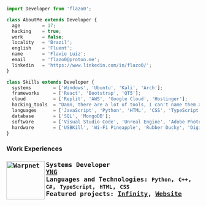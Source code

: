 ```js
import Developer from 'flazo0';

class AboutMe extends Developer {
  age        = 17;
  hacking    = true;
  work       = false;
  locality   = 'Brazil';
  english    = 'Fluent';
  name       = 'Flavio Luiz';
  email      = 'flazo0@proton.me';
  linkedin   = 'https://www.linkedin.com/in/flazo0/';
}

class Skills extends Developer {
  systems        = ['Windows', 'Ubuntu', 'Kali', 'Arch'];
  frameworks     = ['React', 'Bootstrap', 'QT5'];
  cloud          = ['Replit', 'AWS', 'Google Cloud', 'Hostinger'];
  hacking_tools  = "Damn, there are a lot of tools, I can't name them all here, unfortunately.";
  languages      = ['JavaScript', 'Python', 'HTML', 'CSS', 'TypeScript', 'Ruby', 'C#'];
  database       = ['SQL', 'MongoDB'];
  software       = ['Visual Studio Code', 'Unreal Engine', 'Adobe Photoshop', 'Canva];
  hardware       = ['USBKill', 'Wi-Fi Pineapple', 'Rubber Ducky', 'DigiSpark', 'Raspberry Pi', 'Arduino', 'Alfa AWUS036NHA USB Wi-Fi adapter'];
}

```

<h3> Work Experiences <h3/>

<samp>

[<img align="left" width="100x" alt="Warpnet" src="https://i.imgur.com/q2L7jkf.png"/>](https://yngtech.repl.co/)

**Systems Developer** \
[**YNG**](https://yngtech.repl.co/) <!--• Full-time--> \
Languages ​​and Technologies: `Python`, `C++`, `C#`, `TypeScript`, `HTML`, `CSS`\
Featured projects: [Infinity](https://infinity.yngtech.repl.co/), [Website](https://yngtech.repl.co/)
<samp/>
